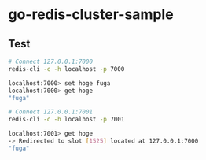 # go-redis-cluster-sample

## Test

```bash
# Connect 127.0.0.1:7000
redis-cli -c -h localhost -p 7000

localhost:7000> set hoge fuga
localhost:7000> get hoge
"fuga"

# Connect 127.0.0.1:7001
redis-cli -c -h localhost -p 7001

localhost:7001> get hoge
-> Redirected to slot [1525] located at 127.0.0.1:7000
"fuga"
```
